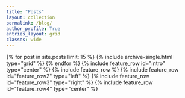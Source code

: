 ```yaml
---
title: "Posts"
layout: collection
permalink: /blog/
author_profile: True
entries_layout: grid
classes: wide
---
```


{% for post in site.posts limit: 15 %}
  {% include archive-single.html type="grid" %}
{% endfor %}
{% include feature_row id="intro" type="center" %}
{% include feature_row %}
{% include feature_row id="feature_row2" type="left" %}
{% include feature_row id="feature_row3" type="right" %}
{% include feature_row id="feature_row4" type="center" %}
